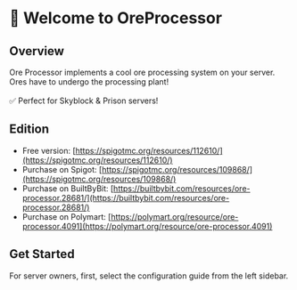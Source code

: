 # 👋 Welcome to OreProcessor



## Overview

Ore Processor implements a cool ore processing system on your server. Ores have to undergo the processing plant!\
\
✅ Perfect for Skyblock & Prison servers!

## Edition

* Free version: [https://spigotmc.org/resources/112610/](https://spigotmc.org/resources/112610/)
* Purchase on Spigot: [https://spigotmc.org/resources/109868/](https://spigotmc.org/resources/109868/)
* Purchase on BuiltByBit: [https://builtbybit.com/resources/ore-processor.28681/](https://builtbybit.com/resources/ore-processor.28681/)
* Purchase on Polymart: [https://polymart.org/resource/ore-processor.4091](https://polymart.org/resource/ore-processor.4091)

## Get Started

For server owners, first, select the configuration guide from the left sidebar.
